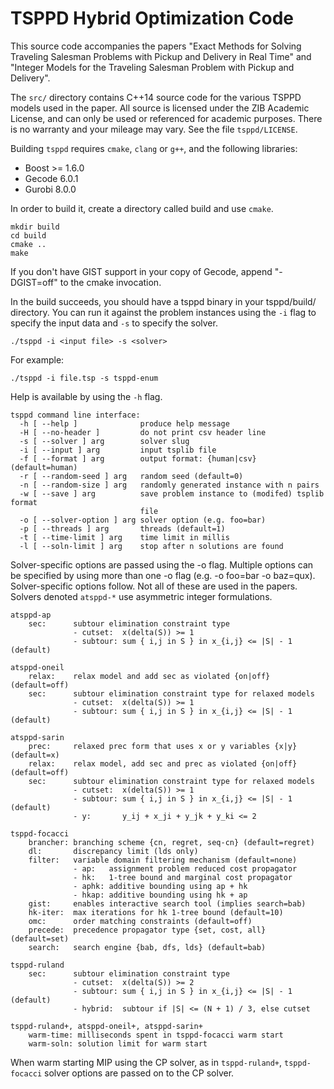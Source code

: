 # TSPPD Hybrid Optimization Code

This source code accompanies the papers "Exact Methods for Solving Traveling
Salesman Problems with Pickup and Delivery in Real Time" and "Integer Models 
for the Traveling Salesman Problem with Pickup and Delivery".

The `src/` directory contains C++14 source code for the various TSPPD models
used in the paper. All source is licensed under the ZIB Academic License, and
can only be used or referenced for academic purposes. There is no warranty and
your mileage may vary. See the file `tsppd/LICENSE`.

Building `tsppd` requires `cmake`, `clang` or `g++`, and the following
libraries:

* Boost >= 1.6.0
* Gecode 6.0.1
* Gurobi 8.0.0

In order to build it, create a directory called build and use `cmake`.

```
mkdir build
cd build
cmake ..
make
```

If you don't have GIST support in your copy of Gecode, append "-DGIST=off" to
the cmake invocation.

In the build succeeds, you should have a tsppd binary in your tsppd/build/
directory. You can run it against the problem instances using the `-i` flag
to specify the input data and `-s` to specify the solver.

```
./tsppd -i <input file> -s <solver>
```

For example:

```
./tsppd -i file.tsp -s tsppd-enum
```

Help is available by using the `-h` flag.

```
tsppd command line interface:
  -h [ --help ]              produce help message
  -H [ --no-header ]         do not print csv header line
  -s [ --solver ] arg        solver slug
  -i [ --input ] arg         input tsplib file
  -f [ --format ] arg        output format: {human|csv} (default=human)
  -r [ --random-seed ] arg   random seed (default=0)
  -n [ --random-size ] arg   randomly generated instance with n pairs
  -w [ --save ] arg          save problem instance to (modifed) tsplib format 
                             file
  -o [ --solver-option ] arg solver option (e.g. foo=bar)
  -p [ --threads ] arg       threads (default=1)
  -t [ --time-limit ] arg    time limit in millis
  -l [ --soln-limit ] arg    stop after n solutions are found
```

Solver-specific options are passed using the -o flag. Multiple options can be
specified by using more than one -o flag (e.g. -o foo=bar -o baz=qux).
Solver-specific options follow. Not all of these are used in the papers.
Solvers denoted `atsppd-*` use asymmetric integer formulations.

```
atsppd-ap
    sec:      subtour elimination constraint type
              - cutset:  x(delta(S)) >= 1
              - subtour: sum { i,j in S } in x_{i,j} <= |S| - 1 (default)

atsppd-oneil
    relax:    relax model and add sec as violated {on|off} (default=off)
    sec:      subtour elimination constraint type for relaxed models
              - cutset:  x(delta(S)) >= 1
              - subtour: sum { i,j in S } in x_{i,j} <= |S| - 1 (default)

atsppd-sarin
    prec:     relaxed prec form that uses x or y variables {x|y} (default=x)
    relax:    relax model, add sec and prec as violated {on|off} (default=off)
    sec:      subtour elimination constraint type for relaxed models
              - cutset:  x(delta(S)) >= 1
              - subtour: sum { i,j in S } in x_{i,j} <= |S| - 1 (default)
              - y:       y_ij + x_ji + y_jk + y_ki <= 2

tsppd-focacci
    brancher: branching scheme {cn, regret, seq-cn} (default=regret)
    dl:       discrepancy limit (lds only)
    filter:   variable domain filtering mechanism (default=none)
              - ap:   assignment problem reduced cost propagator
              - hk:   1-tree bound and marginal cost propagator
              - aphk: additive bounding using ap + hk
              - hkap: additive bounding using hk + ap
    gist:     enables interactive search tool (implies search=bab)
    hk-iter:  max iterations for hk 1-tree bound (default=10)
    omc:      order matching constraints (default=off)
    precede:  precedence propagator type {set, cost, all} (default=set)
    search:   search engine {bab, dfs, lds} (default=bab)

tsppd-ruland
    sec:      subtour elimination constraint type
              - cutset:  x(delta(S)) >= 2
              - subtour: sum { i,j in S } in x_{i,j} <= |S| - 1 (default)
              - hybrid:  subtour if |S| <= (N + 1) / 3, else cutset

tsppd-ruland+, atsppd-oneil+, atsppd-sarin+
    warm-time: milliseconds spent in tsppd-focacci warm start
    warm-soln: solution limit for warm start
```

When warm starting MIP using the CP solver, as in `tsppd-ruland+`, `tsppd-focacci`
solver options are passed on to the CP solver.
